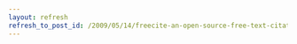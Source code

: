 ```yaml
---
layout: refresh
refresh_to_post_id: /2009/05/14/freecite-an-open-source-free-text-citation-parser
---
```

